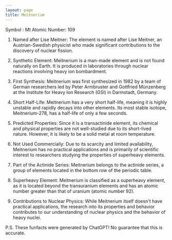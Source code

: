 ```yaml
---
layout: page
title: Meitnerium
---
```


Symbol : Mt
Atomic Number: 109

1. Named after Lise Meitner: The element is named after Lise Meitner, an Austrian-Swedish physicist who made significant contributions to the discovery of nuclear fission.

2. Synthetic Element: Meitnerium is a man-made element and is not found naturally on Earth. It is produced in laboratories through nuclear reactions involving heavy ion bombardment.

3. First Synthesis: Meitnerium was first synthesized in 1982 by a team of German researchers led by Peter Armbruster and Gottfried Münzenberg at the Institute for Heavy Ion Research (GSI) in Darmstadt, Germany.

4. Short Half-Life: Meitnerium has a very short half-life, meaning it is highly unstable and rapidly decays into other elements. Its most stable isotope, Meitnerium-278, has a half-life of only a few seconds.

5. Predicted Properties: Since it is a transactinide element, its chemical and physical properties are not well-studied due to its short-lived nature. However, it is likely to be a solid metal at room temperature.

6. Not Used Commercially: Due to its scarcity and limited availability, Meitnerium has no practical applications and is primarily of scientific interest to researchers studying the properties of superheavy elements.

7. Part of the Actinide Series: Meitnerium belongs to the actinide series, a group of elements located in the bottom row of the periodic table.

8. Superheavy Element: Meitnerium is classified as a superheavy element, as it is located beyond the transuranium elements and has an atomic number greater than that of uranium (atomic number 92).

9. Contributions to Nuclear Physics: While Meitnerium itself doesn't have practical applications, the research into its properties and behavior contributes to our understanding of nuclear physics and the behavior of heavy nuclei.

P.S. These funfacts were generated by ChatGPT! No guarantee that this is accurate.